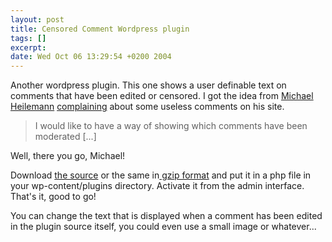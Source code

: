 ```yaml
--- 
layout: post
title: Censored Comment Wordpress plugin
tags: []
excerpt:
date: Wed Oct 06 13:29:54 +0200 2004
---
```

Another wordpress plugin. This one shows a user definable text on comments that have been edited or censored. I got the idea from <a href="http://binarybonsai.com/about/">Michael Heilemann</a> <a href="http://binarybonsai.com/archives/2004/10/05/binary-bonsai-support-forum/">complaining</a> about some useless comments on his site. 

<blockquote cite="Michael">I would like to have a way of showing which comments have been moderated [...]</blockquote>

Well, there you go, Michael!

Download <a href="http://jfoucher.com/source/censored/">the source</a> or the same in<a href="http://jfoucher.com/source/censored.gz"> gzip format</a> and put it in a php file in your wp-content/plugins directory. Activate it from the admin interface. That's it, good to go!

You can change the text that is displayed when a comment has been edited in the plugin source itself, you could even use a small image or whatever...
